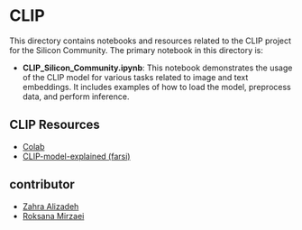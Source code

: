 # CLIP

This directory contains notebooks and resources related to the CLIP project for the Silicon Community. The primary notebook in this directory is:

- **CLIP_Silicon_Community.ipynb**: This notebook demonstrates the usage of the CLIP model for various tasks related to image and text embeddings. It includes examples of how to load the model, preprocess data, and perform inference.

## CLIP Resources
- [Colab](https://colab.research.google.com/drive/1KvmR5oIGrzatp5vCy60JWO9tSGngyQTv?usp=sharing)
- [CLIP-model-explained (farsi)](https://virgool.io/silicon-brain/%D9%85%D8%AF%D9%84-clip-%D8%A7%D8%B2-%D8%B5%D9%81%D8%B1-%D8%AA%D8%A7-%D8%B5%D8%AF-kj26olguul45)


## contributor
- [Zahra Alizadeh](https://github.com/zahra-alizadeh)
- [Roksana Mirzaei](https://github.com/roksana-mirzaei)


